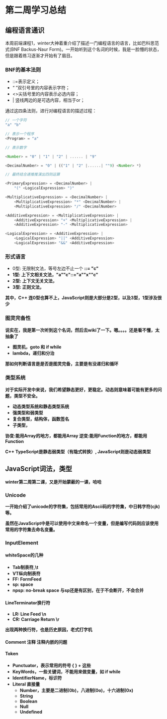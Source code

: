 # 第二周学习总结

## 编程语言通识

本周前端课程1，winter大神着重介绍了描述一门编程语言的语言，比如巴科思范式(BNF Backus-Naur Form)。一开始听到这个名词的时候，我是一脸懵的状态，但是跟着练习逐渐才开始有了眉目。

### BNF的基本法则

* ::=表示定义；
* “ ”双引号里的内容表示字符；
* <>尖括号里的内容表示必选内容；
* | 竖线两边的是可选内容，相当于or；

通过这四条法则，进行对编程语言的描述过程：

```js
// 一个字符
"a" "b"

// 表示一个程序
<Program> = "a"

// 表示数字

<Number> = "0" | "1" | "2" | ...... | "9"

<DecimalNumber> = "0" | (("1" | "2" |......| ""9) <Number> *)

// 最终结合递推推演出四则运算

<PrimaryExpression> = <DecimalNumber> | 
    "(" <LogicalExpression> ")"

<MultiplicativeExpression> = <DecimalNumber> | 
    <MultiplicativeExpression> "*" <DecimalNumber> | 
    <MultiplicativeExpression> "/" <DecimalNumber>

<AdditiveExpression> = <MultiplicativeExpression> | 
    <AdditiveExpression> "+" <MultiplicativeExpression> | 
    <AdditiveExpression> "-" <MultiplicativeExpression>

<LogicalExpression> = <AdditiveExpression> | 
    <LogicalExpression> "||" <AdditiveExpression>
    <LogicalExpression> "&&" <AdditiveExpression>

```

### 形式语言
* 0型: 无限制文法，等号左边不止一个 <a><b> ::= "c"
* 1型: 上下文相关文法，"a"<b>"c"::="a""x""c"
* 2型: 上下文无关文法，
* 3型: 正则文法，

其中，C++ 连0型也算不上，JavaScript则是大部分是2型，以及3型，1型涉及很少

### 图灵完备性

说实在，我是第一次听到这个名词，然后去wiki了一下。嗯。。。。还是看不懂，太抽象了

* 图灵机，goto 和 if while
* lambda，递归和分治

那如何判断语言是是否是图灵完备，主要是有没递归和循环

### 类型系统

对于实际开发中来说，我们希望静态更好，更稳定。动态则意味着可能有更多的问题，类型不安全。

* 动态类型系统和静态类型系统
* 强类型和弱类型
* 复合类型，结构体，函数签名
* 子类型，

协变:能用Array<Parent>的地方，都能用Array<Child>
逆变:能用Function<Child>的地方，都能用Function<Parent>

  C++ TypeScript是静态弱类型（有隐式转换）, JavaScript则是动态弱类型

## JavaScript词法，类型

winter第二周第二课，又是开始蒙蔽的一课，哈哈

### Unicode
一开始介绍了unicode的字符集，包括常用的Ascii码的字符集，中日韩字符(cjk)等。

虽然在JavaScript中是可以使用中文来命名一个变量，但是编写代码则应该使用常用的字符集去命名变量。

### InputElement

#### whiteSpace的几种
* Tab制表符,\t
* VT纵向制表符
* FF: FormFeed
* sp: space
* npsp: no-break space 与sp还是有区别，在于不会断开，不会合并

#### LineTerminator换行符
* LR: Line Feed \n
* CR: Carriage Return \r

出现两种换行符，也是历史原因，老式打字机

#### Comment 注释 注释内嵌的问题

#### Token
* Punctuator，表示常用的符号 { } + 这些
* KeyWords，一些关键词，不能用来做变量，如 if while
* IdentifierName，标识符
* Literal 直接量
    * Number，主要是二进制(0b)，八进制(0o)，十六进制(0x)
    * String
    * Boolean
    * Null
    * Undefined

